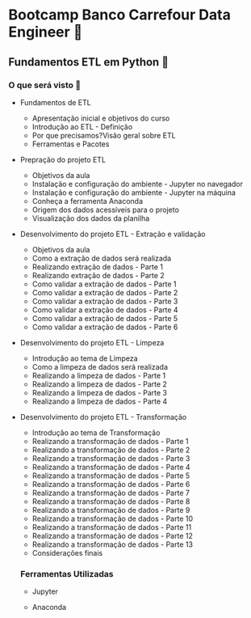 # Bootcamp Banco Carrefour Data Engineer :bank:



## Fundamentos ETL em Python :snake:



### O que será visto :page_facing_up:

- Fundamentos de ETL
  - Apresentação inicial e objetivos do curso
  - Introdução ao ETL - Definição
  - Por que precisamos?Visão geral sobre ETL
  - Ferramentas e Pacotes

- Prepração do projeto ETL
  - Objetivos da aula
  - Instalação e configuração do ambiente - Jupyter no navegador
  - Instalação e configuração do ambiente - Jupyter na máquina
  - Conheça a ferramenta Anaconda
  - Origem dos dados acessíveis para o projeto
  - Visualização dos dados da planilha

- Desenvolvimento do projeto ETL - Extração e validação
  - Objetivos da aula
  - Como a extração de dados será realizada
  - Realizando extração de dados - Parte 1
  - Realizando extração de dados - Parte 2
  - Como validar a extração de dados - Parte 1
  - Como validar a extração de dados - Parte 2
  - Como validar a extração de dados - Parte 3
  - Como validar a extração de dados - Parte 4
  - Como validar a extração de dados - Parte 5
  - Como validar a extração de dados - Parte 6

- Desenvolvimento do projeto ETL - Limpeza
  - Introdução ao tema de Limpeza
  - Como a limpeza de dados será realizada
  - Realizando a limpeza de dados - Parte 1
  - Realizando a limpeza de dados - Parte 2
  - Realizando a limpeza de dados - Parte 3
  - Realizando a limpeza de dados - Parte 4

- Desenvolvimento do projeto ETL - Transformação

  - Introdução ao tema de Transformação
  - Realizando a transformação de dados - Parte 1
  - Realizando a transformação de dados - Parte 2
  - Realizando a transformação de dados - Parte 3
  - Realizando a transformação de dados - Parte 4
  - Realizando a transformação de dados - Parte 5
  - Realizando a transformação de dados - Parte 6
  - Realizando a transformação de dados - Parte 7
  - Realizando a transformação de dados - Parte 8
  - Realizando a transformação de dados - Parte 9
  - Realizando a transformação de dados - Parte 10
  - Realizando a transformação de dados - Parte 11
  - Realizando a transformação de dados - Parte 12
  - Realizando a transformação de dados - Parte 13
  - Considerações finais

  ### Ferramentas Utilizadas

  - Jupyter

  - Anaconda

    